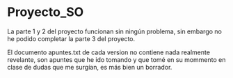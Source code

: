 # Proyecto_SO
La parte 1 y 2 del proyecto funcionan sin ningún problema, sin embargo no he podido completar la parte 3 del proyecto.

El documento apuntes.txt de cada version no contiene nada realmente revelante, son apuntes que he ido tomando y que tomé en su mommento en clase de dudas que me surgían, es más bien un borrador.

